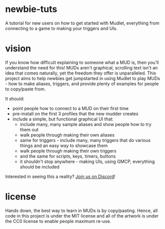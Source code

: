 # newbie-tuts
A tutorial for new users on how to get started with Mudlet, everything from connecting to a game to making your triggers and UIs.

# vision
If you know how difficult explaining to someone what a MUD is, then you'll understand the need for this! MUDs aren't graphical, scrolling text isn't an idea that comes naturally, yet the freedom they offer is unparalleled. This project aims to help newbies get jumpstarted in using Mudlet to play MUDs - how to make aliases, triggers, and provide plenty of examples for people to copy/paste from.

It should:
* point people how to connect to a MUD on their first time
* pre-install on the first 3 profiles that the new mudder creates
* include a simple, but functional graphical UI that:
  * include many, many sample aliases and show people how to try them out
  * walk people through making their own aliases
  * same for triggers - include many, many triggers that do various things and an easy way to showcase them
  * walk people through making their own triggers
  * and the same for scripts, keys, timers, buttons
  * it shouldn't stop anywhere - making UIs, using GMCP, everything should be included
  
Interested in seeing this a reality? [Join us on Discord](https://discord.gg/mJKkBv6)!

# license
Hands down, the best way to learn in MUDs is by copy/pasting. Hence, all code in this project is under the MIT license and all of the artwork is under the CC0 license to enable people maximum re-use.
